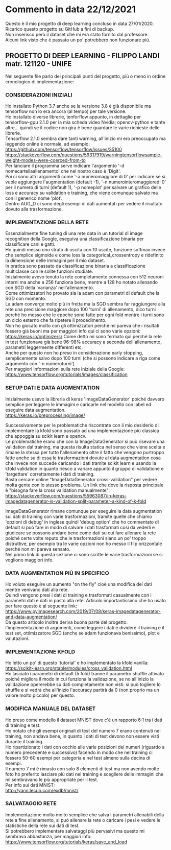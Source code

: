 # Commento in data 22/12/2021

Questo è il mio progetto di deep learning concluso in data 27/01/2020.  
Ricarico questo progetto su GitHub a fini di backup.  
Non inserisco però il dataset che mi era stato fornito dal professore.  
Alcuni link visto che è passato un po' potrebbero non funzionare più.  

## PROGETTO DI DEEP LEARNING - FILIPPO LANDI matr. 121120 - UNIFE

Nel seguente file parlo dei principali punti del progetto, più o meno in ordine cronologico di implementazione:

### CONSIDERAZIONI INIZIALI

Ho installato Python 3.7 anche se la versione 3.8 è già disponibile ma tensorflow non lo era ancora (al tempo) per tale versione.   
Ho installato diverse librerie, tenforflow appunto, in dettaglio per tensorflow-gpu 2.1.0 per la mia scheda video Nvidia;
opencv-python e tante altre... quindi se il codice non gira è bene guardare le varie richieste delle librerie.  
Tensorflow 2.1.0 sembra dare tanti warning, all'inizio mi ero preoccupato ma leggendo online è normale, ad esempio:  
https://github.com/tensorflow/tensorflow/issues/35100  
https://stackoverflow.com/questions/59317919/warningtensorflowsample-weight-modes-were-coerced-from-to  
Per lanciare il programma serve indicare l'argomento '-d nomecartellaallenamento' che nel nostro caso è 'Digit'.  
Poi ci sono altri argomenti come '-a numeromaggiore di 0' per indicare se si vuole aggiungere l'augmentation (default -1),
'-n numerointeromaggioredi 0' per il numero di turni (default 1), '-p nomeplot' per salvare un grafico delle loss e accuracy su validation e training,
che viene comunque salvato ma con il generico nome 'plot'.  
Dentro AUG_D ci sono degli esempi di dati aumentati per vedere il risultato dovuto alla trasformazione.

### IMPLEMENTAZIONE DELLA RETE

Essenzialmente fine tuning di una rete data in un tutorial di image recognition della Google, 
eseguiva una classificazione binaria per classificare cani e gatti.  
Ho quindi messo uno strato di uscita con 10 uscite, funzione softmax invece che semplice sigmoide
e come loss la categorical_crossentropy e ridefinito la dimensione delle immagini per il mio dataset.  
In pratica sono passato da classificazione binaria a classificazione multiclasse con le solite funzioni studiate.  
Inizialmente avevo tenuto la rete completamente connessa con 512 neuroni interni ma anche a 256 funziona bene,
mentre a 128 ho notato allenando con SGD della 'varianza' nell'allenamento.  
Come ottimizzatori ho provato sia la adam con parametri di default che la SGD con momento.  
La adam converge molto più in fretta ma la SGD sembra far raggiungere alla rete una precisione maggiore dopo 100 'turni' di allenamento,
dico turni perché ho messo che le epoche sono fatte per ogni fold mentre i turni sono un ciclo esterno che fa ripetere il procedimento.   
Non ho giocato molto con gli ottimizzatori perché mi pareva che i risultati fossero già buoni ma per maggiori info qui ci sono varie opzioni:  
https://keras.io/optimizers/
Come detto mi sono fermato qui perché la rete in test funzionava già bene 96-98% accuracy a seconda dell'allenamento, parametri leggermente 
differenti etc.   
Anche per questo non ho preso in considerazione early stopping, semplicemente salvo dopo 100 turni (che si possono indicare a riga come
argomento con '-n numeroturni').  
Per maggiori informazioni sulla rete iniziale della Google:  
https://www.tensorflow.org/tutorials/images/classification

### SETUP DATI E DATA AUGMENTATION

Inizialmente usavo la libreria di keras 'ImageDataGenerator' poiché davvero semplice per leggere le immagini 
e caricarle nel modello con label ed eseguire data augmentation.  
https://keras.io/preprocessing/image/

Successivamente per le problematiche riscontrate con il mio desiderio di implementare la kfold sono passato
ad una implementazione più classica che appoggia su scikit learn e opencv.  
Le problematiche erano che con la ImageDataGenerator si può risevare una validation dal training, ma questa risulta
statica nel senso che viene scelta e rimane la stessa per tutto l'allenamento oltre il fatto che vengono purtroppo
fatte anche su di essa le trasformazioni dovute al data augmentation cosa che invece non succede caricando i dati
tramite scikit learn e usando la kfold validation in quanto riesco a variare appunto il gruppo di validatione e 'targettare'
correttamente i dati di training.   
Basta cercare online "ImageDataGenerator cross-validation" per vedere molta gente con lo stesso problema.
Un link che dove la risposta principale è "bisogna fare la cross validation manualmente":  
https://stackoverflow.com/questions/55963087/in-keras-imagedatagenerator-is-validation-split-parameter-a-kind-of-k-fold

ImageDataGenerator rimane comunque per eseguire la data augmentation sui dati di training con varie trasformazioni, 
tramite quelle che chiamo 'opzioni di debug' in inglese quindi 'debug option' che ho commentato di default si può fare in modo
di salvare i dati trasformati così da vederli e giudicare se possono andare bene come dati su cui fare allenare 
la rete poiché certe volte reputo che le trasformazioni siano un po' troppo distruttive, per esempio tra le varie
opzioni non ho messo il flip orizzontale perché non mi pareva sensato.   
Nel primo link di questa sezione ci sono scritte le varie trasformazioni se si vogliono maggiori info.  

### DATA AUGMENTATION PIÙ IN SPECIFICO
  
Ho voluto eseguire un aumento "on the fly" cioè una modifica dei dati mentre venivano dati alla rete.  
Quindi vengono presi i dati di training e trasformati casualmente con i parametri dati e dati in pasto alla rete.
Articolo importantissimo che ho usato per fare questo è al seguente link:  
https://www.pyimagesearch.com/2019/07/08/keras-imagedatagenerator-and-data-augmentation/  
Da questo articolo inoltre deriva buona parte del progetto: l'implementazione di argomenti, come leggere i dati e dividere
il training e il test set, ottimizzatore SGD (anche se adam funzionava benissimo), plot e valutazioni.  

### IMPLEMENTAZIONE KFOLD

Ho letto un po' di questo 'tutorial' e ho implementato la kfold vanilla:  
https://scikit-learn.org/stable/modules/cross_validation.html  
Ho lasciato i parametri di default (5 fold) tranne il parametro shuffle attivato poiché migliora il modo in 
cui funziona la validazione, se no all'inizio la validazione opererebbe su dati completamente non visti: si può togliere
lo shuffle e si vedrà che all'inizio l'accuracy partirà da 0 (non proprio ma un valore molto piccolo) per questo.  

### MODIFICA MANUALE DEL DATASET

Ho preso come modello il dataset MNIST dove c'è un rapporto 6:1 tra i dati di training e test.  
Ho notato che gli esempi originali di test del numero 7 erano contenuti nel training, non andava bene,
in quanto i dati di test devono non essere visti durante il training.  
Ho ripartizionato i dati con occhio alle varie posizioni dei numeri (riguardo a numero precedente e successivo)
facendo in modo che nel training ci fossero 50-60 esempi per categoria e nel test almeno sulla decina di esempi.  
Il numero 7 mi è rimasto con solo 8 elementi di test ma non avendo molte foto ho preferito lasciare più dati nel 
training e scegliere delle immagini che mi sembravano le più appropriate per il test.  
Per info sui dati MNIST:  
http://yann.lecun.com/exdb/mnist/

### SALVATAGGIO RETE

Implementazione molto molto semplice che salva i parametri allenabili della rete a fine allenamento, 
si può allenare la rete o caricare i pesi e vedere le statistiche della rete sui dati di test.   
Si potrebbero implementare salvataggi più pervasivi ma questo mi sembrava abbastanza, per maggiori info:
https://www.tensorflow.org/tutorials/keras/save_and_load












